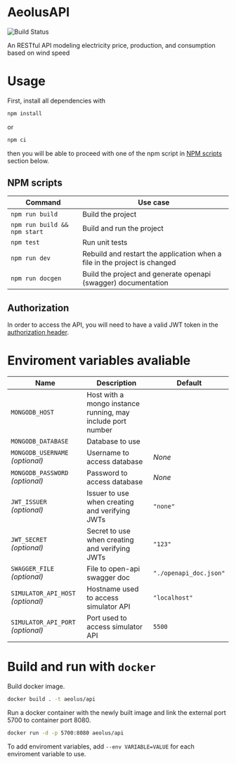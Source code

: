 # AeolusAPI

![Build Status](https://jenkins.aeolus.se/buildStatus/icon?job=aeolus-api)

An RESTful API modeling electricity price, production, and consumption based on wind speed

# Usage

First, install all dependencies with

```sh
npm install
```

or

```sh
npm ci
```

then you will be able to proceed with one of the npm script in [NPM scripts](#npm-scripts) section below.

## NPM scripts

| Command                      | Use case                                                                  |
| ---------------------------- | ------------------------------------------------------------------------- |
| `npm run build`              | Build the project                                                         |
| `npm run build && npm start` | Build and run the project                                                 |
| `npm test`                   | Run unit tests                                                            |
| `npm run dev`                | Rebuild and restart the application when a file in the project is changed |
| `npm run docgen`             | Build the project and generate openapi (swagger) documentation            |

## Authorization

In order to access the API, you will need to have a valid JWT token in the [authorization header](https://datatracker.ietf.org/doc/html/rfc6750#section-2.1).

# Enviroment variables avaliable

| Name                              | Description                                                 | Default                |
| --------------------------------- | ----------------------------------------------------------- | ---------------------- |
| `MONGODB_HOST`                    | Host with a mongo instance running, may include port number |
| `MONGODB_DATABASE`                | Database to use                                             |
| `MONGODB_USERNAME` _(optional)_   | Username to access database                                 | _None_                 |
| `MONGODB_PASSWORD` _(optional)_   | Password to access database                                 | _None_                 |
| `JWT_ISSUER` _(optional)_         | Issuer to use when creating and verifying JWTs              | `"none"`               |
| `JWT_SECRET` _(optional)_         | Secret to use when creating and verifying JWTs              | `"123"`                |
| `SWAGGER_FILE` _(optional)_       | File to open-api swagger doc                                | `"./openapi_doc.json"` |
| `SIMULATOR_API_HOST` _(optional)_ | Hostname used to access simulator API                       | `"localhost"`          |
| `SIMULATOR_API_PORT` _(optional)_ | Port used to access simulator API                           | `5500`                 |

# Build and run with `docker`

Build docker image.

```sh
docker build . -t aeolus/api
```

Run a docker container with the newly built image and link the external port 5700 to container port 8080.

```sh
docker run -d -p 5700:8080 aeolus/api
```

To add enviroment variables, add `--env VARIABLE=VALUE` for each enviroment variable to use.
